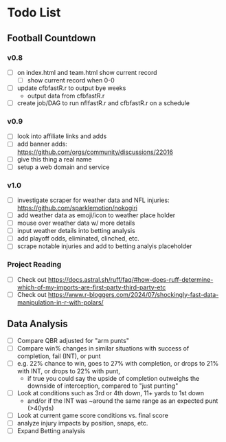 # Todo List

## Football Countdown
### v0.8
- [ ] on index.html and team.html show current record
    * [ ] show current record when 0-0
- [ ] update cfbfastR.r to output bye weeks
    * output data from cfbfastR.r
- [ ] create job/DAG to run nflfastR.r and cfbfastR.r on a schedule

### v0.9
- [ ] look into affiliate links and adds
- [ ] add banner adds: https://github.com/orgs/community/discussions/22016
- [ ] give this thing a real name
- [ ] setup a web domain and service

### v1.0
- [ ] investigate scraper for weather data and NFL injuries: https://github.com/sparklemotion/nokogiri
- [ ] add weather data as emoji/icon to weather place holder
- [ ] mouse over weather data w/ more details
- [ ] input weather details into betting analysis
- [ ] add playoff odds, eliminated, clinched, etc.
- [ ] scrape notable injuries and add to betting analyis placeholder

### Project Reading
- [ ] Check out https://docs.astral.sh/ruff/faq/#how-does-ruff-determine-which-of-my-imports-are-first-party-third-party-etc
- [ ] Check out https://www.r-bloggers.com/2024/07/shockingly-fast-data-manipulation-in-r-with-polars/

## Data Analysis
- [ ] Compare QBR adjusted for "arm punts"
- [ ] Compare win% changes in similar situations with success of completion, fail (INT), or punt
- [ ] e.g. 22% chance to win, goes to 27% with completion, or drops to 21% with INT, or drops to 22% with punt,
    * if true you could say the upside of completion outweighs the downside of interception, compared to "just punting"
- [ ] Look at conditions such as 3rd or 4th down, 11+ yards to 1st down
    * and/or if the INT was ~around the same range as an expected punt (>40yds)
- [ ] Look at current game score conditions vs. final score
- [ ] analyze injury impacts by position, snaps, etc.
- [ ] Expand Betting analysis